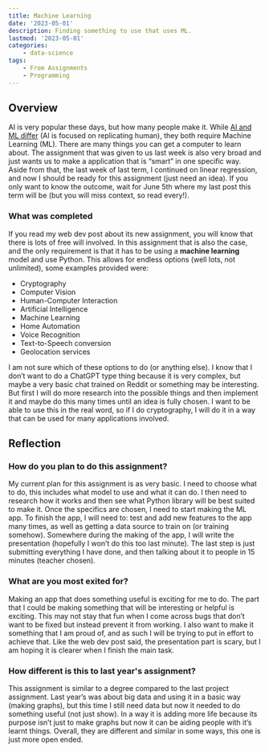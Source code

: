 ```yaml
---
title: Machine Learning
date: '2023-05-01'
description: Finding something to use that uses ML.
lastmod: '2023-05-01'
categories:
    - data-science
tags:
    - From Assignments
    - Programming
---
```


## Overview

AI is very popular these days, but how many people make it. While [AI and ML differ](https://cloud.google.com/learn/artificial-intelligence-vs-machine-learning) (AI is focused on replicating human), they both require Machine Learning (ML). There are many things you can get a computer to learn about. The assignment that was given to us last week is also very broad and just wants us to make a application that is “smart” in one specific way. Aside from that, the last week of last term, I continued on linear regression, and now I should be ready for this assignment (just need an idea). If you only want to know the outcome, wait for June 5th where my last post this term will be (but you will miss context, so read every!).

### What was completed

If you read my web dev post about its new assignment, you will know that there is lots of free will involved. In this assignment that is also the case, and the only requirement is that it has to be using a **machine learning** model and use Python. This allows for endless options (well lots, not unlimited), some examples provided were:

- Cryptography
- Computer Vision
- Human-Computer Interaction
- Artificial Intelligence
- Machine Learning
- Home Automation
- Voice Recognition
- Text-to-Speech conversion
- Geolocation services

I am not sure which of these options to do (or anything else). I know that I don’t want to do a ChatGPT type thing because it is very complex, but maybe a very basic chat trained on Reddit or something may be interesting. But first I will do more research into the possible things and then implement it and maybe do this many times until an idea is fully chosen. I want to be able to use this in the real word, so if I do cryptography, I will do it in a way that can be used for many applications involved.

## Reflection

### How do you plan to do this assignment?

My current plan for this assignment is as very basic. I need to choose what to do, this includes what model to use and what it can do. I then need to research how it works and then see what Python library will be best suited to make it. Once the specifics are chosen, I need to start making the ML app. To finish the app, I will need to: test and add new features to the app many times, as well as getting a data source to train on (or training somehow). Somewhere during the making of the app, I will write the presentation (hopefully I won’t do this too last minute). The last step is just submitting everything I have done, and then talking about it to people in 15 minutes (teacher chosen).

### What are you most exited for?

Making an app that does something useful is exciting for me to do. The part that I could be making something that will be interesting or helpful is exciting. This may not stay that fun when I come across bugs that don’t want to be fixed but instead prevent it from working. I also want to make it something that I am proud of, and as such I will be trying to put in effort to achieve that. Like the web dev post said, the presentation part is scary, but I am hoping it is clearer when I finish the main task.

### How different is this to last year's assignment?

This assignment is similar to a degree compared to the last project assignment. Last year’s was about big data and using it in a basic way (making graphs), but this time I still need data but now it needed to do something useful (not just show). In a way it is adding more life because its purpose isn’t just to make graphs but now it can be aiding people with it’s learnt things. Overall, they are different and similar in some ways, this one is just more open ended.
